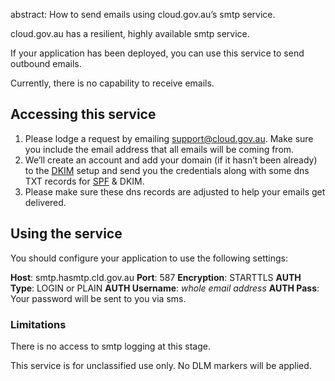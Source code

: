 abstract: How to send emails using cloud.gov.au’s smtp service.

cloud.gov.au has a resilient, highly available smtp service.

If your application has been deployed, you can use this service to send outbound emails.

Currently, there is no capability to receive emails.

## Accessing this service

1. Please lodge a request by emailing [support@cloud.gov.au](mailto:support@cloud.gov.au). Make sure you include the email address that all emails will be coming from.
2. We’ll create an account and add your domain (if it hasn’t been already) to the [DKIM](https://en.wikipedia.org/wiki/DomainKeys_Identified_Mail) setup and send you the credentials along with some dns TXT records for [SPF](https://en.wikipedia.org/wiki/Sender_Policy_Framework) & DKIM.
3. Please make sure these dns records are adjusted to help your emails get delivered.

## Using the service

You should configure your application to use the following settings:

**Host**: smtp.hasmtp.cld.gov.au
**Port**: 587
**Encryption**: STARTTLS
**AUTH Type**: LOGIN or PLAIN
**AUTH Username**: *whole email address*
**AUTH Pass**: Your password will be sent to you via sms.

### Limitations

There is no access to smtp logging at this stage.

This service is for unclassified use only. No DLM markers will be applied.
